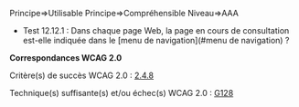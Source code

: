 Principe=>Utilisable
Principe=>Compréhensible
Niveau=>AAA

*   Test 12.12.1 : Dans chaque page Web, la page en cours de consultation est-elle indiquée dans le [menu de navigation](#menu de navigation) ?

**Correspondances WCAG 2.0**

Critère(s) de succès WCAG 2.0 : [2.4.8](http://www.w3.org/Translations/WCAG20-fr/#navigation-mechanisms-location)

Technique(s) suffisante(s) et/ou échec(s) WCAG 2.0 : [G128](http://www.w3.org/TR/WCAG-TECHS/G128.html)
